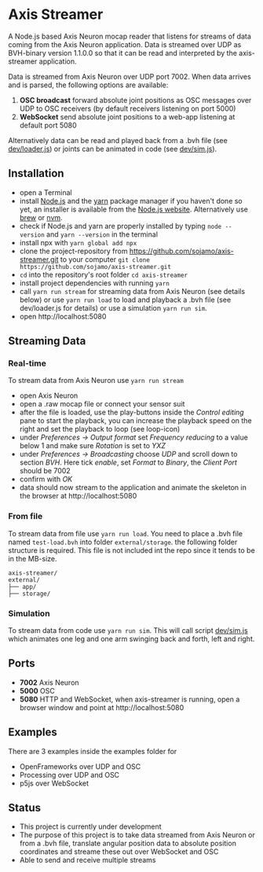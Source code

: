 # Axis Streamer

A Node.js based Axis Neuron mocap reader that listens for streams of data coming from the Axis Neuron application. Data is streamed over UDP as BVH-binary version 1.1.0.0 so that it can be read and interpreted by the axis-streamer application.

Data is streamed from Axis Neuron over UDP port 7002. When data arrives and is parsed, the following options are available:

1. **OSC broadcast** forward absolute joint positions as OSC messages over UDP to OSC receivers (by default receivers listening on port 5000)
2. **WebSocket** send absolute joint positions to a web-app listening at default port 5080

Alternatively data can be read and played back from a .bvh file (see [dev/loader.js](dev/loader.js)) or joints can be animated in code (see [dev/sim.js](dev/sim.js)).

## Installation

- open a Terminal
- install [Node.js](https://nodejs.org/en/) and the [yarn](https://yarnpkg.com/) package manager if you haven't done so yet, an installer is available from the [Node.js website](https://nodejs.org/en/download/). Alternatively use [brew](https://brew.sh/) or [nvm](https://github.com/nvm-sh/nvm).
- check if Node.js and yarn are properly installed by typing `node --version` and `yarn --version` in the terminal
- install npx with `yarn global add npx`
- clone the project-repository from https://github.com/sojamo/axis-streamer.git to your computer `git clone https://github.com/sojamo/axis-streamer.git`
- `cd` into the repository's root folder `cd axis-streamer`
- install project dependencies with running `yarn`
- call `yarn run stream` for streaming data from Axis Neuron (see details below) or use `yarn run load` to load and playback a .bvh file (see dev/loader.js for details) or use a simulation `yarn run sim`.
- open http://localhost:5080

## Streaming Data

### Real-time

To stream data from Axis Neuron use `yarn run stream`

- open Axis Neuron
- open a .raw mocap file or connect your sensor suit
- after the file is loaded, use the play-buttons inside the _Control editing_ pane to start the playback, you can increase the playback speed on the right and set the playback to loop (see loop-icon)
- under _Preferences → Output format_ set _Frequency reducing_ to a value below 1 and make sure _Rotation_ is set to _YXZ_
- under _Preferences → Broadcasting_ choose _UDP_ and scroll down to section _BVH_. Here tick _enable_, set _Format_ to _Binary_, the _Client Port_ should be 7002
- confirm with _OK_
- data should now stream to the application and animate the skeleton in the browser at http://localhost:5080

### From file

To stream data from file use `yarn run load`. You need to place a .bvh file named `test-load.bvh` into folder `external/storage`. the following folder structure is required. This file is not included int the repo since it tends to be in the MB-size.

```
axis-streamer/
external/
├── app/
├── storage/
```

### Simulation

To stream data from code use `yarn run sim`. This will call script [dev/sim.js](dev/sim.js) which animates one leg and one arm swinging back and forth, left and right.

## Ports

- **7002** Axis Neuron
- **5000** OSC
- **5080** HTTP and WebSocket, when axis-streamer is running, open a browser window and point at http://localhost:5080

## Examples

There are 3 examples inside the examples folder for

- OpenFrameworks over UDP and OSC
- Processing over UDP and OSC
- p5js over WebSocket

## Status

- This project is currently under development
- The purpose of this project is to take data streamed from Axis Neuron or from a .bvh file, translate angular position data to absolute position coordinates and streame these out over WebSocket and OSC
- Able to send and receive multiple streams
